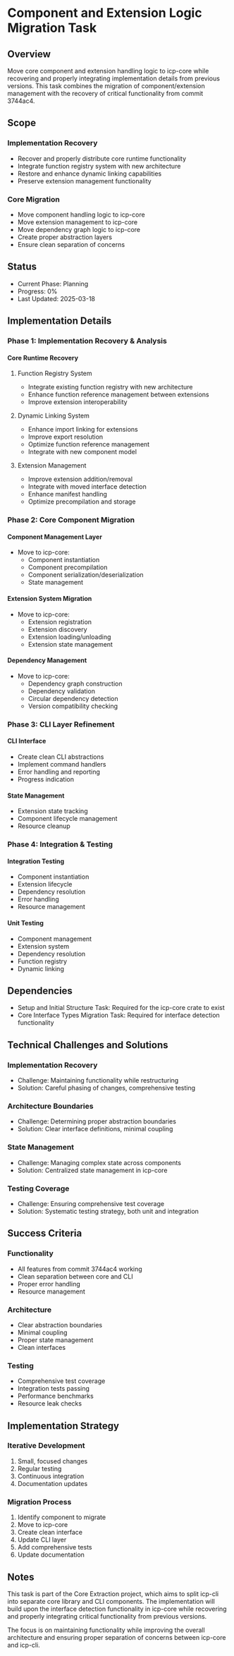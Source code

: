 # Component and Extension Logic Migration Task

## Overview

Move core component and extension handling logic to icp-core while recovering and properly integrating implementation details from previous versions. This task combines the migration of component/extension management with the recovery of critical functionality from commit 3744ac4.

## Scope

### Implementation Recovery

- Recover and properly distribute core runtime functionality
- Integrate function registry system with new architecture
- Restore and enhance dynamic linking capabilities
- Preserve extension management functionality

### Core Migration

- Move component handling logic to icp-core
- Move extension management to icp-core
- Move dependency graph logic to icp-core
- Create proper abstraction layers
- Ensure clean separation of concerns

## Status

- Current Phase: Planning
- Progress: 0%
- Last Updated: 2025-03-18

## Implementation Details

### Phase 1: Implementation Recovery & Analysis

#### Core Runtime Recovery

1. Function Registry System

   - Integrate existing function registry with new architecture
   - Enhance function reference management between extensions
   - Improve extension interoperability

2. Dynamic Linking System

   - Enhance import linking for extensions
   - Improve export resolution
   - Optimize function reference management
   - Integrate with new component model

3. Extension Management
   - Improve extension addition/removal
   - Integrate with moved interface detection
   - Enhance manifest handling
   - Optimize precompilation and storage

### Phase 2: Core Component Migration

#### Component Management Layer

- Move to icp-core:
  - Component instantiation
  - Component precompilation
  - Component serialization/deserialization
  - State management

#### Extension System Migration

- Move to icp-core:
  - Extension registration
  - Extension discovery
  - Extension loading/unloading
  - Extension state management

#### Dependency Management

- Move to icp-core:
  - Dependency graph construction
  - Dependency validation
  - Circular dependency detection
  - Version compatibility checking

### Phase 3: CLI Layer Refinement

#### CLI Interface

- Create clean CLI abstractions
- Implement command handlers
- Error handling and reporting
- Progress indication

#### State Management

- Extension state tracking
- Component lifecycle management
- Resource cleanup

### Phase 4: Integration & Testing

#### Integration Testing

- Component instantiation
- Extension lifecycle
- Dependency resolution
- Error handling
- Resource management

#### Unit Testing

- Component management
- Extension system
- Dependency resolution
- Function registry
- Dynamic linking

## Dependencies

- Setup and Initial Structure Task: Required for the icp-core crate to exist
- Core Interface Types Migration Task: Required for interface detection functionality

## Technical Challenges and Solutions

### Implementation Recovery

- Challenge: Maintaining functionality while restructuring
- Solution: Careful phasing of changes, comprehensive testing

### Architecture Boundaries

- Challenge: Determining proper abstraction boundaries
- Solution: Clear interface definitions, minimal coupling

### State Management

- Challenge: Managing complex state across components
- Solution: Centralized state management in icp-core

### Testing Coverage

- Challenge: Ensuring comprehensive test coverage
- Solution: Systematic testing strategy, both unit and integration

## Success Criteria

### Functionality

- All features from commit 3744ac4 working
- Clean separation between core and CLI
- Proper error handling
- Resource management

### Architecture

- Clear abstraction boundaries
- Minimal coupling
- Proper state management
- Clean interfaces

### Testing

- Comprehensive test coverage
- Integration tests passing
- Performance benchmarks
- Resource leak checks

## Implementation Strategy

### Iterative Development

1. Small, focused changes
2. Regular testing
3. Continuous integration
4. Documentation updates

### Migration Process

1. Identify component to migrate
2. Move to icp-core
3. Create clean interface
4. Update CLI layer
5. Add comprehensive tests
6. Update documentation

## Notes

This task is part of the Core Extraction project, which aims to split icp-cli into separate core library and CLI components. The implementation will build upon the interface detection functionality in icp-core while recovering and properly integrating critical functionality from previous versions.

The focus is on maintaining functionality while improving the overall architecture and ensuring proper separation of concerns between icp-core and icp-cli.

